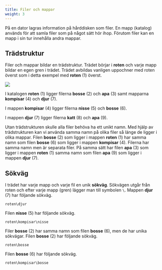 ```yaml
---
title: Filer och mappar
weight: 3
---
```


På en dator lagras information på hårddisken som filer. En mapp (katalog)
används för att samla filer som på något sätt hör ihop.  Förutom filer kan en
mapp i sin tur innehålla andra mappar. 

## Trädstruktur

Filer och mappar bildar en trädstruktur. Trädet börjar i **roten** och varje
mapp bildar en egen gren i trädet. Trädet avbildas vanligen uppochner med roten
överst som i detta exempel med **roten** (1) överst. 

![](/images/studenttjanster/windows/file-tree-example.png?width=300px)

I katalogen **roten** (1) ligger filerna **bosse** (2) och **apa** (3) samt mapparna
**kompisar** (4) och **djur** (7). 

I mappen **kompisar** (4) ligger filerna **nisse** (5) och **bosse** (6).

I mappen **djur** (7) ligger filerna **katt** (8) och **apa** (9).

Utan trädstrukturen skulle alla filer behöva ha ett unikt namn. Med hjälp av
trädstrukturen kan vi använda samma namn på olika filer så länge de ligger i
olika mappar. Filen **bosse** (2) som ligger i mappen **roten** (1) har samma
namn som filen **bosse** (6) som ligger i mappen **kompisar** (4). Filerna har
samma namn men är separata filer. På samma sätt har filen **apa** (3) som ligger
i mappen **roten** (1) samma namn som filen **apa** (9) som ligger i mappen
**djur** (7). 

## Sökväg

I trädet har varje mapp och varje fil en unik **sökväg**. Sökvägen utgår från
roten och efter varje mapp (gren) lägger man till symbolen `\`. Mappen **djur**
(7) har följande sökväg. 

``` text
roten\djur
```

Filen **nisse** (5) har följande sökväg.

``` text
roten\kompisar\nisse
```

Filer **bosse** (2) har samma namn som filen **bosse** (6), men de har unika
sökvägar. Filen **bosse** (2) har följande sökväg. 

``` text
roten\bosse
```

Filen **bosse** (6) har följande sökväg. 

``` text
roten\kompisar\bosse
```